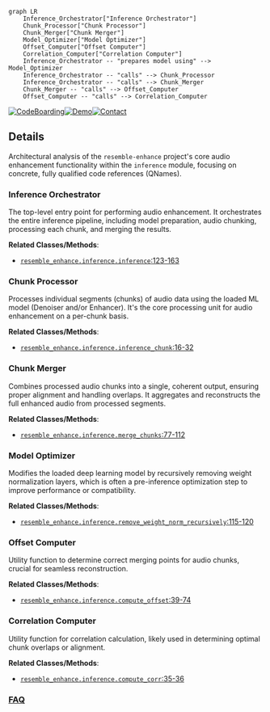 ```mermaid
graph LR
    Inference_Orchestrator["Inference Orchestrator"]
    Chunk_Processor["Chunk Processor"]
    Chunk_Merger["Chunk Merger"]
    Model_Optimizer["Model Optimizer"]
    Offset_Computer["Offset Computer"]
    Correlation_Computer["Correlation Computer"]
    Inference_Orchestrator -- "prepares model using" --> Model_Optimizer
    Inference_Orchestrator -- "calls" --> Chunk_Processor
    Inference_Orchestrator -- "calls" --> Chunk_Merger
    Chunk_Merger -- "calls" --> Offset_Computer
    Offset_Computer -- "calls" --> Correlation_Computer
```

[![CodeBoarding](https://img.shields.io/badge/Generated%20by-CodeBoarding-9cf?style=flat-square)](https://github.com/CodeBoarding/GeneratedOnBoardings)[![Demo](https://img.shields.io/badge/Try%20our-Demo-blue?style=flat-square)](https://www.codeboarding.org/demo)[![Contact](https://img.shields.io/badge/Contact%20us%20-%20contact@codeboarding.org-lightgrey?style=flat-square)](mailto:contact@codeboarding.org)

## Details

Architectural analysis of the `resemble-enhance` project's core audio enhancement functionality within the `inference` module, focusing on concrete, fully qualified code references (QNames).

### Inference Orchestrator
The top-level entry point for performing audio enhancement. It orchestrates the entire inference pipeline, including model preparation, audio chunking, processing each chunk, and merging the results.


**Related Classes/Methods**:

- <a href="https://github.com/resemble-ai/resemble-enhance/blob/main/resemble_enhance/inference.py#L123-L163" target="_blank" rel="noopener noreferrer">`resemble_enhance.inference.inference`:123-163</a>


### Chunk Processor
Processes individual segments (chunks) of audio data using the loaded ML model (Denoiser and/or Enhancer). It's the core processing unit for audio enhancement on a per-chunk basis.


**Related Classes/Methods**:

- <a href="https://github.com/resemble-ai/resemble-enhance/blob/main/resemble_enhance/inference.py#L16-L32" target="_blank" rel="noopener noreferrer">`resemble_enhance.inference.inference_chunk`:16-32</a>


### Chunk Merger
Combines processed audio chunks into a single, coherent output, ensuring proper alignment and handling overlaps. It aggregates and reconstructs the full enhanced audio from processed segments.


**Related Classes/Methods**:

- <a href="https://github.com/resemble-ai/resemble-enhance/blob/main/resemble_enhance/inference.py#L77-L112" target="_blank" rel="noopener noreferrer">`resemble_enhance.inference.merge_chunks`:77-112</a>


### Model Optimizer
Modifies the loaded deep learning model by recursively removing weight normalization layers, which is often a pre-inference optimization step to improve performance or compatibility.


**Related Classes/Methods**:

- <a href="https://github.com/resemble-ai/resemble-enhance/blob/main/resemble_enhance/inference.py#L115-L120" target="_blank" rel="noopener noreferrer">`resemble_enhance.inference.remove_weight_norm_recursively`:115-120</a>


### Offset Computer
Utility function to determine correct merging points for audio chunks, crucial for seamless reconstruction.


**Related Classes/Methods**:

- <a href="https://github.com/resemble-ai/resemble-enhance/blob/main/resemble_enhance/inference.py#L39-L74" target="_blank" rel="noopener noreferrer">`resemble_enhance.inference.compute_offset`:39-74</a>


### Correlation Computer
Utility function for correlation calculation, likely used in determining optimal chunk overlaps or alignment.


**Related Classes/Methods**:

- <a href="https://github.com/resemble-ai/resemble-enhance/blob/main/resemble_enhance/inference.py#L35-L36" target="_blank" rel="noopener noreferrer">`resemble_enhance.inference.compute_corr`:35-36</a>




### [FAQ](https://github.com/CodeBoarding/GeneratedOnBoardings/tree/main?tab=readme-ov-file#faq)